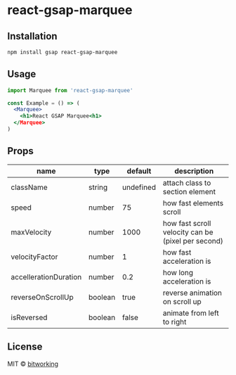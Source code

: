 # react-gsap-marquee

## Installation

```bash
npm install gsap react-gsap-marquee
```

## Usage

```jsx
import Marquee from 'react-gsap-marquee'

const Example = () => (
  <Marquee>
    <h1>React GSAP Marquee<h1>
  </Marquee>
)
```

## Props

| name | type | default | description | 
| --- | --- | --- | --- |
| className | string | undefined | attach class to section element | 
| speed | number | 75 | how fast elements scroll |
| maxVelocity | number | 1000 | how fast scroll velocity can be (pixel per second) |
| velocityFactor | number | 1 | how fast acceleration is |
| accellerationDuration | number | 0.2 | how long acceleration is |
| reverseOnScrollUp | boolean | true | reverse animation on scroll up |
| isReversed | boolean | false | animate from left to right |

## License

MIT © [bitworking](https://github.com/bitworking)
